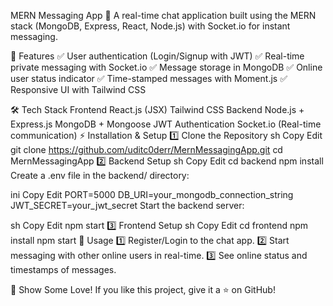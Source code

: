MERN Messaging App 🚀
A real-time chat application built using the MERN stack (MongoDB, Express, React, Node.js) with Socket.io for instant messaging.

📌 Features
✅ User authentication (Login/Signup with JWT)
✅ Real-time private messaging with Socket.io
✅ Message storage in MongoDB
✅ Online user status indicator
✅ Time-stamped messages with Moment.js
✅ Responsive UI with Tailwind CSS



🛠️ Tech Stack
Frontend
React.js (JSX)
Tailwind CSS
Backend
Node.js + Express.js
MongoDB + Mongoose
JWT Authentication
Socket.io (Real-time communication)
⚡ Installation & Setup
1️⃣ Clone the Repository
sh
Copy
Edit
git clone https://github.com/uditc0derr/MernMessagingApp.git
cd MernMessagingApp
2️⃣ Backend Setup
sh
Copy
Edit
cd backend
npm install
Create a .env file in the backend/ directory:

ini
Copy
Edit
PORT=5000
DB_URI=your_mongodb_connection_string
JWT_SECRET=your_jwt_secret
Start the backend server:

sh
Copy
Edit
npm start
3️⃣ Frontend Setup
sh
Copy
Edit
cd frontend
npm install
npm start
🚀 Usage
1️⃣ Register/Login to the chat app.
2️⃣ Start messaging with other online users in real-time.
3️⃣ See online status and timestamps of messages.



🌟 Show Some Love!
If you like this project, give it a ⭐ on GitHub!









